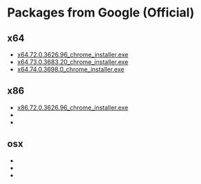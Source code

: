 # Packages from Google (Official)
## x64
* [x64.72.0.3626.96_chrome_installer.exe](sxjJrPjAFDsWhliH)
* [x64.73.0.3683.20_chrome_installer.exe](pVtrEtdg9i8t5FP2)
* [x64.74.0.3698.0_chrome_installer.exe](VkC7KtlqvTLjo93T)
## x86
* [x86.72.0.3626.96_chrome_installer.exe](2t4JyzFKRO03W76M)
* [](3wQ9qW8HmnOmiqDl)
* [](HFkBY29daCT88c3Z)
## osx
* [](NtdzkEc8vGhRKUIc)
* [](6g9BafJHM3qq7NqC)
* [](MHQKb1KpRdb5lYJD)
